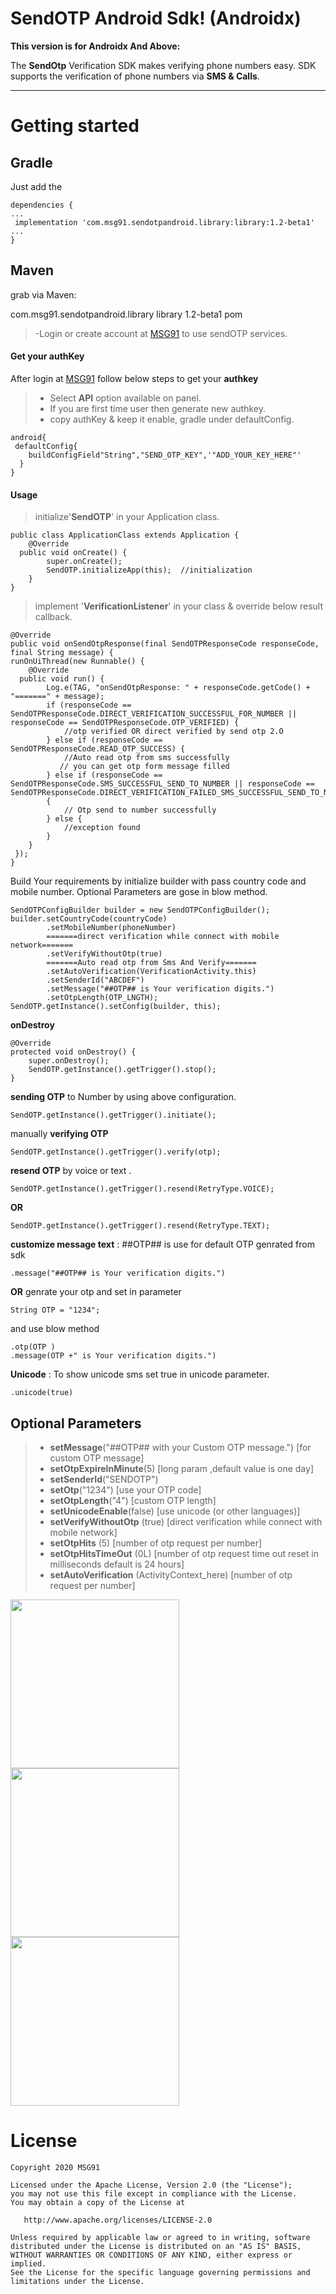 





SendOTP Android Sdk! (Androidx)
===================
**This version is for Androidx And Above:**

The  **SendOtp** Verification SDK makes verifying phone numbers easy. SDK supports the verification of phone numbers via **SMS & Calls**.

----------

Getting started
===============

Gradle
------

Just add the

    dependencies {
    ...
     implementation 'com.msg91.sendotpandroid.library:library:1.2-beta1'
    ...
    }
Maven
------
grab via Maven:

<dependency>
  <groupId>com.msg91.sendotpandroid.library</groupId>
  <artifactId>library</artifactId>
  <version>1.2-beta1</version>
  <type>pom</type>
</dependency>

> -Login or create account at [MSG91]([https://control.msg91.com/signup/sendotp](https://control.msg91.com/signup/sendotp)) to use sendOTP services.

#### <i class="icon-file"></i> Get your authKey

After login at [MSG91](https://control.msg91.com/) </i> follow below steps to get your **authkey**




> - Select **API** option available on panel.
> - If you are first time user then generate new authkey.
> - copy authKey & keep it enable, gradle under defaultConfig.

    android{
     defaultConfig{
        buildConfigField"String","SEND_OTP_KEY",'"ADD_YOUR_KEY_HERE"'
      }
    }

#### <i class="icon-book"></i> Usage

>  initialize'**SendOTP**' in your Application class.
>  
  
    public class ApplicationClass extends Application {  
        @Override  
      public void onCreate() {  
            super.onCreate();  
            SendOTP.initializeApp(this);  //initialization
        }  
    }

>  implement '**VerificationListener**' in your class & override below result callback.

    @Override  
	public void onSendOtpResponse(final SendOTPResponseCode responseCode, final String message) {  
    runOnUiThread(new Runnable() {  
        @Override  
	  public void run() {  
            Log.e(TAG, "onSendOtpResponse: " + responseCode.getCode() + "=======" + message);  
            if (responseCode == SendOTPResponseCode.DIRECT_VERIFICATION_SUCCESSFUL_FOR_NUMBER || responseCode == SendOTPResponseCode.OTP_VERIFIED) {  
                //otp verified OR direct verified by send otp 2.O  
		    } else if (responseCode == SendOTPResponseCode.READ_OTP_SUCCESS) {  
                //Auto read otp from sms successfully  
			   // you can get otp form message filled  
		    } else if (responseCode == SendOTPResponseCode.SMS_SUCCESSFUL_SEND_TO_NUMBER || responseCode == SendOTPResponseCode.DIRECT_VERIFICATION_FAILED_SMS_SUCCESSFUL_SEND_TO_NUMBER) 
		    {  
                // Otp send to number successfully  
			} else {  
                //exception found  
			}  
        }  
	 });  
	}

Build Your requirements by initialize builder with pass country code and mobile number.
Optional Parameters are gose in blow method.

    SendOTPConfigBuilder builder = new SendOTPConfigBuilder();  
    builder.setCountryCode(countryCode)  
            .setMobileNumber(phoneNumber)  
            =======direct verification while connect with mobile network=======  
			.setVerifyWithoutOtp(true)  
            =======Auto read otp from Sms And Verify======= 
			.setAutoVerification(VerificationActivity.this)  
			.setSenderId("ABCDEF")  
            .setMessage("##OTP## is Your verification digits.")  
            .setOtpLength(OTP_LNGTH);  
    SendOTP.getInstance().setConfig(builder, this);

**onDestroy**

    @Override  
    protected void onDestroy() {  
        super.onDestroy();  
        SendOTP.getInstance().getTrigger().stop();  
    }
    
**sending OTP** to Number by using above configuration.

    SendOTP.getInstance().getTrigger().initiate();

manually **verifying OTP**

    SendOTP.getInstance().getTrigger().verify(otp);
**resend OTP** by voice or text .

    SendOTP.getInstance().getTrigger().resend(RetryType.VOICE);
   **OR**
   

    SendOTP.getInstance().getTrigger().resend(RetryType.TEXT);




**customize message text** : 
##OTP##  is use for default OTP genrated from sdk

    .message("##OTP## is Your verification digits.")
**OR**
genrate your otp and set in parameter

    String OTP = "1234";

and use blow method

    .otp(OTP )
    .message(OTP +" is Your verification digits.")

**Unicode** : To show unicode sms set true in unicode parameter. 

    .unicode(true)





Optional Parameters
------
> - **setMessage**("##OTP## with your Custom OTP message.") [for custom OTP message]
>- **setOtpExpireInMinute**(5) [long param ,default value is one day]
>- **setSenderId**("SENDOTP")
>- **setOtp**("1234") [use your OTP code]
>- **setOtpLength**("4") [custom OTP length]
>- **setUnicodeEnable**(false) [use unicode (or other languages)]
>- **setVerifyWithoutOtp** (true) [direct verification while connect with mobile network]
>- **setOtpHits** (5) [number of otp request per number]
>- **setOtpHitsTimeOut** (0L) [number of otp request time out reset in milliseconds default is 24 hours]
>- **setAutoVerification** (ActivityContext_here) [number of otp request per number]
>
<img src="https://user-images.githubusercontent.com/47854558/71350020-5c2d0d80-2596-11ea-8ba8-0bfca83b3602.png" width="270">    <img src="https://user-images.githubusercontent.com/47854558/71351134-ec6c5200-2598-11ea-8da3-b38c88c02dcd.png" width="270">  <img src="https://user-images.githubusercontent.com/47854558/71350022-5c2d0d80-2596-11ea-9b77-3aa2d0a53e8f.png" width="270">

License
=======

    Copyright 2020 MSG91

    Licensed under the Apache License, Version 2.0 (the "License");
    you may not use this file except in compliance with the License.
    You may obtain a copy of the License at

       http://www.apache.org/licenses/LICENSE-2.0

    Unless required by applicable law or agreed to in writing, software
    distributed under the License is distributed on an "AS IS" BASIS,
    WITHOUT WARRANTIES OR CONDITIONS OF ANY KIND, either express or implied.
    See the License for the specific language governing permissions and
    limitations under the License.
